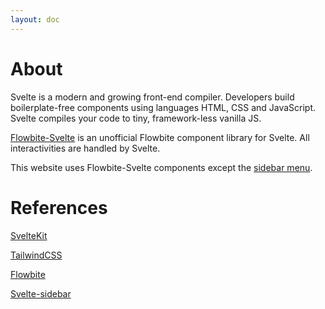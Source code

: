 ```yaml
---
layout: doc
---
```


<h1 class="text-3xl dark:text-white w-full pb-4">About</h1>

<p class="dark:text-white w-full text-lg py-2">
  Svelte is a modern and growing front-end compiler. Developers build boilerplate-free components using languages HTML, CSS and JavaScript. Svelte compiles your code to tiny, framework-less vanilla JS.

<a href="https://flowbite-svelte.vercel.app/" class="text-blue-600 hover:underline dark:text-blue-500">Flowbite-Svelte</a> is an unofficial Flowbite component library for Svelte. All interactivities are handled by Svelte.
</p>


<p class="dark:text-white w-full text-lg py-2">This website uses Flowbite-Svelte components except the <a href="https://github.com/shinokada/svelte-sidebar" target="_blank" class="text-blue-600 hover:underline dark:text-blue-500">sidebar menu</a>.</p>


<h1 class="text-2xl dark:text-white w-full pt-8 py-4">References</h1>

<p class="dark:text-white w-full text-lg py-2"><a href="https://kit.svelte.dev/docs" class="text-blue-600 hover:underline dark:text-blue-500">SvelteKit</a></p>

<p class="dark:text-white w-full text-lg py-2"><a href="https://tailwindcss.com/docs/installation" class="text-blue-600 hover:underline dark:text-blue-500">TailwindCSS</a></p>

<p class="dark:text-white w-full text-lg py-2"><a href="https://flowbite.com/docs/getting-started/introduction/" class="text-blue-600 hover:underline dark:text-blue-500">Flowbite</a></p>

<p class="dark:text-white w-full text-lg py-2"><a href="https://github.com/shinokada/svelte-sidebar" class="text-blue-600 hover:underline dark:text-blue-500">Svelte-sidebar</a></p>
